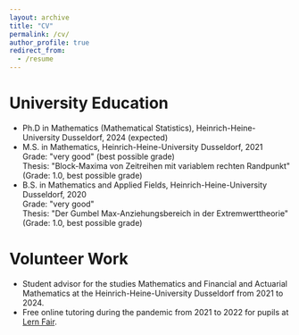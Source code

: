 ```yaml
---
layout: archive
title: "CV"
permalink: /cv/
author_profile: true
redirect_from:
  - /resume
---
```


University Education
======
* Ph.D in Mathematics (Mathematical Statistics), Heinrich-Heine-University Dusseldorf, 2024 (expected)
* M.S. in Mathematics, Heinrich-Heine-University Dusseldorf, 2021 \
 Grade: "very good" (best possible grade)\
 Thesis: "Block-Maxima von Zeitreihen mit variablem rechten Randpunkt" (Grade: 1.0, best possible grade)
* B.S. in Mathematics and Applied Fields, Heinrich-Heine-University Dusseldorf, 2020 \
 Grade: "very good" \
 Thesis: "Der Gumbel Max-Anziehungsbereich in der Extremwerttheorie" (Grade: 1.0, best possible grade)

Volunteer Work
=====
* Student advisor for the studies Mathematics and Financial and Actuarial Mathematics at the Heinrich-Heine-University Dusseldorf from 2021 to 2024.
* Free online tutoring during the pandemic from 2021 to 2022 for pupils at [Lern Fair](https://www.lern-fair.de/).
